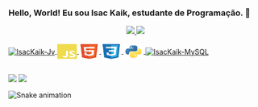 ### Hello, World! Eu sou Isac Kaik, estudante de Programação. 👋

<div align="center">
  <a href="https://github.com/isackaik">
  <img height="160em" src="https://github-readme-stats.vercel.app/api?username=isackaik&show_icons=true&theme=dark&include_all_commits=true&count_private=true"/>
  <img height="160em" src="https://github-readme-stats.vercel.app/api/top-langs/?username=isackaik&layout=compact&langs_count=7&theme=dark"/>
</div>
<div style="display: inline_block"><br>
  <img align="center" alt="IsacKaik-Jv" height="30" width="40" src="https://cdn.jsdelivr.net/gh/devicons/devicon/icons/java/java-original.svg" />
  <img align="center" alt="IsacKaik-Js" height="30" width="40" src="https://raw.githubusercontent.com/devicons/devicon/master/icons/javascript/javascript-plain.svg">
  <img align="center" alt="IsacKaik-HTML" height="30" width="40" src="https://raw.githubusercontent.com/devicons/devicon/master/icons/html5/html5-original.svg">
  <img align="center" alt="IsacKaik-CSS" height="30" width="40" src="https://raw.githubusercontent.com/devicons/devicon/master/icons/css3/css3-original.svg">
  <img align="center" alt="IsacKaik-Python" height="30" width="40" src="https://raw.githubusercontent.com/devicons/devicon/master/icons/python/python-original.svg">
  <img align="center" alt="IsacKaik-MySQL" height="30" width="40" src="https://cdn.jsdelivr.net/gh/devicons/devicon/icons/mysql/mysql-original.svg" />
  
</div>

##

<div> 
 <a href = "mailto:isackaik1@gmail.com"><img src="https://img.shields.io/badge/-Gmail-%23333?style=for-the-badge&logo=gmail&logoColor=white" target="_blank"></a>
  <a href="https://https://www.linkedin.com/in/isac-kaik-2148521a1/" target="_blank"><img src="https://img.shields.io/badge/-LinkedIn-%230077B5?style=for-the-badge&logo=linkedin&logoColor=white" target="_blank"></a> 
  
  ![Snake animation](https://github.com/isackaik/isackaik/blob/output/github-contribution-grid-snake.svg)
 
</div>
